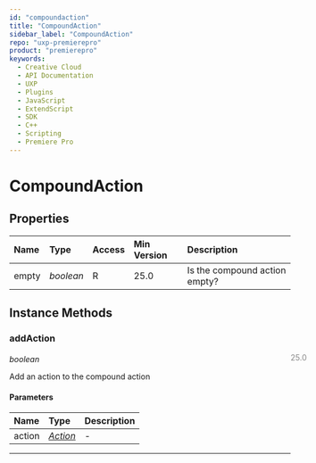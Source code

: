 ```yaml
---
id: "compoundaction"
title: "CompoundAction"
sidebar_label: "CompoundAction"
repo: "uxp-premierepro"
product: "premierepro"
keywords:
  - Creative Cloud
  - API Documentation
  - UXP
  - Plugins
  - JavaScript
  - ExtendScript
  - SDK
  - C++
  - Scripting
  - Premiere Pro
---
```


# CompoundAction  

## Properties

| Name | Type | Access | Min Version | Description |
| :------ | :------ | :------ | :------ | :------ |
| empty | *boolean* | R | 25.0 | Is the compound action empty? |

## Instance Methods

### addAction

<span class="minversion" style="display: block; margin-bottom: -1em; margin-left: 36em; float:left; opacity:0.5;">25.0</span>

*boolean*
  
Add an action to the compound action

#### Parameters

| Name | Type | Description |
| :------ | :------ | :------ |
| action | [*Action*](/ppro_reference/classes/action/) | - |

___
